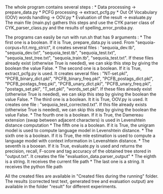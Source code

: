 The whole program contains several steps :
	* Data processing -> prepare_data.py
	* PCFG processing -> extract_pcfg.py
	* Out Of Vocabulary (OOV) words handling -> OOV.py
	* Evaluation of the result -> evaluate.py
The main file (main.py) gathers this steps and use the CYK parser class of CYK_parser_class.py and the results of spelling_error_proba.py.

The programs can easily be run with run.sh that has 9 arguments :
	* The first one is a boolean. If it is True, prepare_data.py is used. From "sequoia-corpus+fct.mrg_strict", it creates several files : "sequoia_dev.tb", "sequoia_dev.txt", "sequoia_test.tb", "sequoia_test.txt", "sequoia_test_tree.txt", "sequoia_train.tb", "sequoia_test.txt". If these files already exist (otherwise True is needed), we can skip this step by giving the boolean the value False.
	* The second one is a boolean. If it is True, extract_pcfg.py is used. It creates several files : "NT-set.pkl", "PCFB_binary_dict.pkl", "PCFB_binary_freq.pkl", "PCFB_postags_dict.pkl", "PCFB_postags_freq.pkl", "PCFB_unary_dict.pkl", "PCFB_unary_freq.pkl", "postags_set.pkl", "T_set.pkl", "words_set.pkl". If these files already exist (otherwise True is needed), we can skip this step by giving the boolean the value False.
	* The third one is a boolean. It it is True, OOV.py is used. It creates one file : "sequoia_test_corrected.txt". If this file already exists (otherwise True is needed), we can skip this step by giving the boolean the value False.
	* The fourth one is a boolean. If it is True, the Damereau extension (swap between adjacent characters) is used in Levenshtein distance computation
	* The fifth one is a boolean. If it is True, the unigram model is used to compute language model in Levenshtein distance.
	* The sixth one is a boolean. If it is True, the mle estimation is used to compute a language model with context information in Levenshtein distance.
	* The seventh is a booean. If it is True, evaluate.py is used and returns the precision, recall, F-score and tag accuracy of the obtained tree stored in "output.txt". It creates the file "evaluation_data.parser_output"
	* The eighth is a string. It receives the current file path
	* The last one is a string. It receives the python file path


All the created files are available in "Created files during the running" folder. The results (corrected test text, generated tree and evaluation output) are available in the folder "result" for different experiments.

